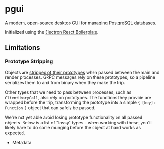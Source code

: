 # pgui

A modern, open-source desktop GUI for managing PostgreSQL databases.

Initialized using the [Electron React Boilerplate][electron-react-boilerplate].

## Limitations

### Prototype Stripping

Objects are [stripped of their prototypes][electron-context-bridge-types] when passed between the main and render processes. GRPC messages rely on these prototypes, so a pipeline serializes them to and from binary when they make the trip.

Other types that we need to pass between processes, such as `ClientUnaryCall`, also rely on prototypes. The functions they provide are wrapped before the trip, transforming the prototype into a simple `{ [key]: Function }` object that can safely be passed.

We're not yet able avoid losing prototype functionality on all passed objects. Below is a list of "lossy" types - when working with these, you'll likely have to do some munging before the object at hand works as expected.

* Metadata

[electron-react-boilerplate]: https://electron-react-boilerplate.js.org/
[electron-context-bridge-types]: https://www.electronjs.org/docs/latest/api/context-bridge#parameter--error--return-type-support
